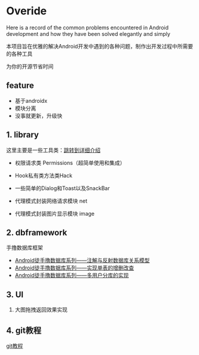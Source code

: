# Overide
Here is a record of the common problems encountered in Android development and how they have been solved elegantly and simply

本项目旨在优雅的解决Android开发中遇到的各种问题，制作出开发过程中所需要的各种工具

为你的开源节省时间

## feature

- 基于androidx
- 模块分离
- 没事就更新，升级快

## 1. library

这里主要是一些工具类：[跳转到详细介绍](any1_library/README.md)

- 权限请求类 Permissions（超简单使用和集成）

- Hook私有类方法类Hack

- 一些简单的Dialog和Toast以及SnackBar

- 代理模式封装网络请求模块 net

- 代理模式封装图片显示模块 image

  



## 2. dbframework

手撸数据库框架

- [Android徒手撸数据库系列——注解与反射数据库关系模型](any2_dbframwork/zmark/mark1.md)
- [Android徒手撸数据库系列——实现单表的增删改查](any2_dbframwork/zmark/mark2.md)
- [Android徒手撸数据库系列——多用户分库的实现](any2_dbframwork/zmark/mark3.md)



## 3. UI

1. 大图拖拽返回效果实现


## 4. git教程
   [git教程](git_markdown/git_markdown.pptx)












